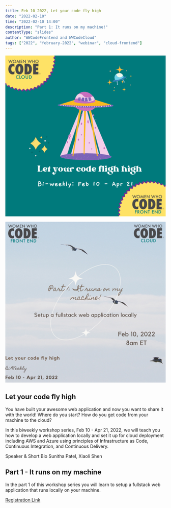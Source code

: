 ```yaml
---
title: Feb 10 2022, Let your code fly high
date: "2022-02-10"
time: "2022-02-10 14:00"
description: "Part 1: It runs on my machine!"
contentType: "slides"
author: "WWCodeFrontend and WWCodeCloud"
tags: ["2022", "february-2022", "webinar", "cloud-frontend"]
---
```


![Let your code fly high](./banner.png)

![Let your code fly high - Part 1](./part1.png)

## Let your code fly high

You have built your awesome web application and now you want to share it with the world! Where do you start? How do you get code from your machine to the cloud?

In this biweekly workshop series, Feb 10 - Apr 21, 2022, we will teach you how to develop a web application locally and set it up for cloud deployment including AWS and Azure using principles of Infrastructure as Code, Continuous Integration, and Continuous Delivery.

Speaker & Short Bio
Sunitha Patel, Xiaoli Shen

## Part 1 - It runs on my machine

In the part 1 of this workshop series you will learn to setup a fullstack web application that runs locally on your machine.

[Registration Link](https://us02web.zoom.us/webinar/register/WN_zPKlek8YQzGlCVVap8mUsw)